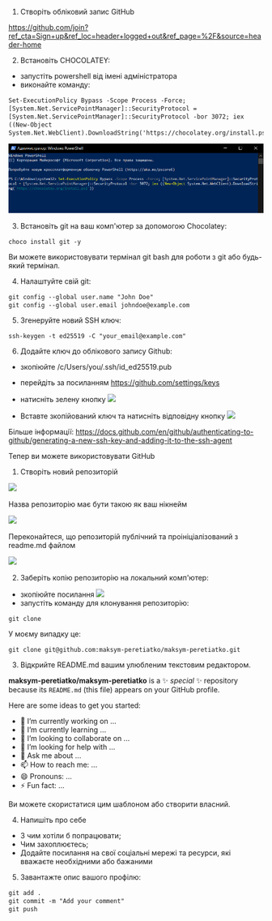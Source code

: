 
1. Створіть обліковий запис GitHub

https://github.com/join?ref_cta=Sign+up&ref_loc=header+logged+out&ref_page=%2F&source=header-home

2. Встановіть CHOCOLATEY:
- запустіть powershell від імені адміністратора
- виконайте команду:
```
Set-ExecutionPolicy Bypass -Scope Process -Force; [System.Net.ServicePointManager]::SecurityProtocol = [System.Net.ServicePointManager]::SecurityProtocol -bor 3072; iex ((New-Object System.Net.WebClient).DownloadString('https://chocolatey.org/install.ps1'))
```

![](/images/screen-1.png)

3. Встановіть git на ваш комп'ютер за допомогою Chocolatey:
```
choco install git -y
```
Ви можете використовувати термінал git bash для роботи з git або будь-який термінал.

4. Налаштуйте свій git:
```
git config --global user.name "John Doe"
git config --global user.email johndoe@example.com
```

5. Згенеруйте новий SSH ключ:
```
ssh-keygen -t ed25519 -C "your_email@example.com"
```

6. Додайте ключ до облікового запису Github:
- зкопіюйте /c/Users/you/.ssh/id_ed25519.pub 
- перейдіть за посиланням https://github.com/settings/keys
- натисніть зелену кнопку
![](Screenshot_2.png)

- Вставте зкопійований ключ та натисніть відповідну кнопку
![](.\Screenshot_3.png)

Більше інформації: https://docs.github.com/en/github/authenticating-to-github/generating-a-new-ssh-key-and-adding-it-to-the-ssh-agent

Тепер ви можете використовувати GitHub

1. Створіть новий репозиторій

![](Screenshot_4.png)

Назва репозиторію має бути такою як ваш нікнейм

![](Screenshot_5.png)

Переконайтеся, що репозиторій публічний та проініціалізований з readme.md файлом

![](Screenshot_6.png)

2. Заберіть копію репозиторію на локальний комп'ютер:
- зкопіюйте посилання
![](Screenshot_1.png)
- запустіть команду для клонування репозиторію:
```
git clone
```
У моєму випадку це:
```
git clone git@github.com:maksym-peretiatko/maksym-peretiatko.git
```

3. Відкрийте README.md вашим улюбленим текстовим редактором. 

**maksym-peretiatko/maksym-peretiatko** is a ✨ _special_ ✨ repository because its `README.md` (this file) appears on your GitHub profile.

Here are some ideas to get you started:

- 🔭 I’m currently working on ...
- 🌱 I’m currently learning ...
- 👯 I’m looking to collaborate on ...
- 🤔 I’m looking for help with ...
- 💬 Ask me about ...
- 📫 How to reach me: ...
- 😄 Pronouns: ...
- ⚡ Fun fact: ...

Ви можете скористатися цим шаблоном або створити власний.

4. Напишіть про себе
- З чим хотіли б попрацювати;
- Чим захоплюєтесь;
- Додайте посилання на свої соціальні мережі та ресурси, які вважаєте необхідними або бажаними

5. Завантажте опис вашого профілю:
```
git add .
git commit -m "Add your comment"
git push

